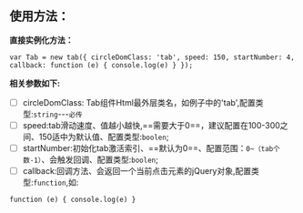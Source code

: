 ## 使用方法：
**直接实例化方法：**

```
var Tab = new tab({ circleDomClass: 'tab', speed: 150, startNumber: 4, callback: function (e) { console.log(e) } });
```

**相关参数如下:**
- [ ] circleDomClass: Tab组件Html最外层类名，如例子中的'tab',配置类型:`string`---`必传`
- [ ] speed:tab滑动速度、值越小越快,==需要大于0==，建议配置在100-300之间、150适中为默认值、配置类型:`boolen`;
- [ ] startNumber:初始化tab激活索引、==默认为0==、配置范围：`0~（tab个数-1）`、会触发回调、配置类型:`boolen`;
- [ ] callback:回调方法、会返回一个当前点击元素的jQuery对象,配置类型:`function`,如:
```
function (e) { console.log(e) }
```
